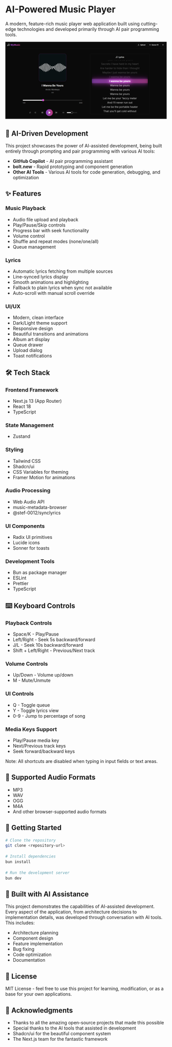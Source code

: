 # AI-Powered Music Player

A modern, feature-rich music player web application built using cutting-edge technologies and developed primarily through AI pair programming tools.

![Music Player Screenshot](public/image.png)

## 🤖 AI-Driven Development

This project showcases the power of AI-assisted development, being built entirely through prompting and pair programming with various AI tools:

-   **GitHub Copilot** - AI pair programming assistant
-   **bolt.new** - Rapid prototyping and component generation
-   **Other AI Tools** - Various AI tools for code generation, debugging, and optimization

## ✨ Features

### Music Playback

-   Audio file upload and playback
-   Play/Pause/Skip controls
-   Progress bar with seek functionality
-   Volume control
-   Shuffle and repeat modes (none/one/all)
-   Queue management

### Lyrics

-   Automatic lyrics fetching from multiple sources
-   Line-synced lyrics display
-   Smooth animations and highlighting
-   Fallback to plain lyrics when sync not available
-   Auto-scroll with manual scroll override

### UI/UX

-   Modern, clean interface
-   Dark/Light theme support
-   Responsive design
-   Beautiful transitions and animations
-   Album art display
-   Queue drawer
-   Upload dialog
-   Toast notifications

## 🛠 Tech Stack

### Frontend Framework

-   Next.js 13 (App Router)
-   React 18
-   TypeScript

### State Management

-   Zustand

### Styling

-   Tailwind CSS
-   Shadcn/ui
-   CSS Variables for theming
-   Framer Motion for animations

### Audio Processing

-   Web Audio API
-   music-metadata-browser
-   @stef-0012/synclyrics

### UI Components

-   Radix UI primitives
-   Lucide icons
-   Sonner for toasts

### Development Tools

-   Bun as package manager
-   ESLint
-   Prettier
-   TypeScript

## ⌨️ Keyboard Controls

### Playback Controls

-   Space/K - Play/Pause
-   Left/Right - Seek 5s backward/forward
-   J/L - Seek 10s backward/forward
-   Shift + Left/Right - Previous/Next track

### Volume Controls

-   Up/Down - Volume up/down
-   M - Mute/Unmute

### UI Controls

-   Q - Toggle queue
-   Y - Toggle lyrics view
-   0-9 - Jump to percentage of song

### Media Keys Support

-   Play/Pause media key
-   Next/Previous track keys
-   Seek forward/backward keys

Note: All shortcuts are disabled when typing in input fields or text areas.

## 🎵 Supported Audio Formats

-   MP3
-   WAV
-   OGG
-   M4A
-   And other browser-supported audio formats

## 🚀 Getting Started

```bash
# Clone the repository
git clone <repository-url>

# Install dependencies
bun install

# Run the development server
bun dev
```

## 🧪 Built with AI Assistance

This project demonstrates the capabilities of AI-assisted development. Every aspect of the application, from architecture decisions to implementation details, was developed through conversation with AI tools. This includes:

-   Architecture planning
-   Component design
-   Feature implementation
-   Bug fixing
-   Code optimization
-   Documentation

## 📝 License

MIT License - feel free to use this project for learning, modification, or as a base for your own applications.

## 🙏 Acknowledgments

-   Thanks to all the amazing open-source projects that made this possible
-   Special thanks to the AI tools that assisted in development
-   Shadcn/ui for the beautiful component system
-   The Next.js team for the fantastic framework
